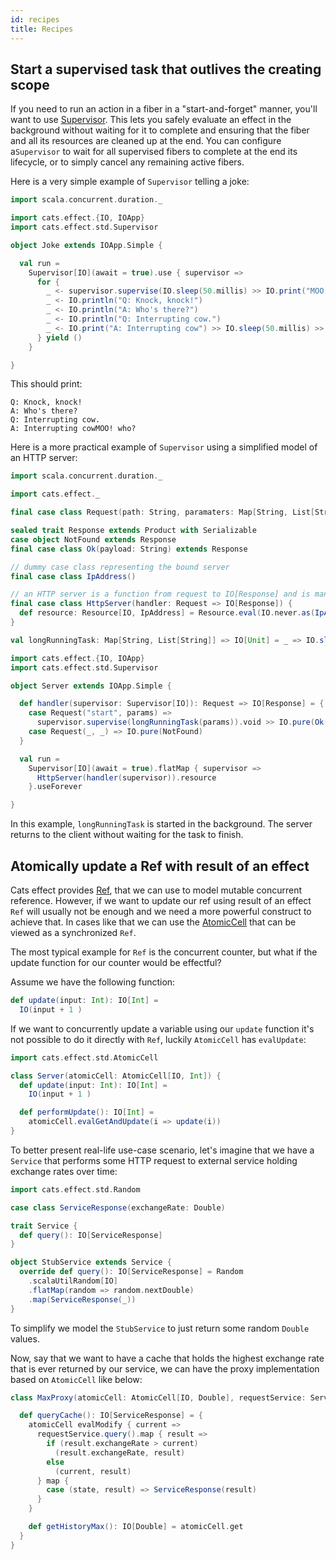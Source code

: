 ```yaml
---
id: recipes
title: Recipes
---
```


## Start a supervised task that outlives the creating scope

If you need to run an action in a fiber in a "start-and-forget" manner, you'll want to use [Supervisor](std/supervisor.md). 
This lets you safely evaluate an effect in the background without waiting for it to complete and ensuring that the fiber and all its resources are cleaned up at the end.
You can configure a`Supervisor` to  wait for all supervised fibers to complete at the end its lifecycle, or to simply cancel any remaining active fibers.

Here is a very simple example of `Supervisor` telling a joke:

```scala mdoc:silent
import scala.concurrent.duration._

import cats.effect.{IO, IOApp}
import cats.effect.std.Supervisor

object Joke extends IOApp.Simple {

  val run =
    Supervisor[IO](await = true).use { supervisor =>
      for {
        _ <- supervisor.supervise(IO.sleep(50.millis) >> IO.print("MOO!"))
        _ <- IO.println("Q: Knock, knock!")
        _ <- IO.println("A: Who's there?")
        _ <- IO.println("Q: Interrupting cow.")
        _ <- IO.print("A: Interrupting cow") >> IO.sleep(50.millis) >> IO.println(" who?")
      } yield ()
    }

}
```

This should print:

```
Q: Knock, knock!
A: Who's there?
Q: Interrupting cow.
A: Interrupting cowMOO! who?
```

Here is a more practical example of `Supervisor` using a simplified model of an HTTP server:

```scala mdoc:invisible:reset-object
import scala.concurrent.duration._

import cats.effect._

final case class Request(path: String, paramaters: Map[String, List[String]])

sealed trait Response extends Product with Serializable
case object NotFound extends Response
final case class Ok(payload: String) extends Response

// dummy case class representing the bound server
final case class IpAddress()

// an HTTP server is a function from request to IO[Response] and is managed within a Resource
final case class HttpServer(handler: Request => IO[Response]) {
  def resource: Resource[IO, IpAddress] = Resource.eval(IO.never.as(IpAddress()))
}

val longRunningTask: Map[String, List[String]] => IO[Unit] = _ => IO.sleep(10.minutes)
```


```scala mdoc:silent
import cats.effect.{IO, IOApp}
import cats.effect.std.Supervisor

object Server extends IOApp.Simple {

  def handler(supervisor: Supervisor[IO]): Request => IO[Response] = {
    case Request("start", params) => 
      supervisor.supervise(longRunningTask(params)).void >> IO.pure(Ok("started"))
    case Request(_, _) => IO.pure(NotFound)
  }

  val run =
    Supervisor[IO](await = true).flatMap { supervisor =>
      HttpServer(handler(supervisor)).resource
    }.useForever

}

```

In this example, `longRunningTask` is started in the background.
The server returns to the client without waiting for the task to finish.

## Atomically update a Ref with result of an effect

Cats effect provides [Ref](std/ref.md), that we can use to model mutable concurrent reference. 
However, if we want to update our ref using result of an effect `Ref` will usually not be enough and we need a more powerful construct to achieve that. 
In cases like that we can use the [AtomicCell](std/atomic-cell.md) that can be viewed as a synchronized `Ref`.

The most typical example for `Ref` is the concurrent counter, but what if the update function for our counter would be effectful?

Assume we have the following function:

```scala mdoc:silent
def update(input: Int): IO[Int] =
  IO(input + 1 )
```
If we want to concurrently update a variable using our `update` function it's not possible to do it directly with `Ref`, luckily `AtomicCell` has `evalUpdate`:

```scala mdoc:silent
import cats.effect.std.AtomicCell

class Server(atomicCell: AtomicCell[IO, Int]) {
  def update(input: Int): IO[Int] =
    IO(input + 1 )

  def performUpdate(): IO[Int] =
    atomicCell.evalGetAndUpdate(i => update(i))
}
```

To better present real-life use-case scenario, let's imagine that we have a `Service` that performs some HTTP request to external service holding exchange rates over time:

```scala mdoc:silent
import cats.effect.std.Random

case class ServiceResponse(exchangeRate: Double)

trait Service {
  def query(): IO[ServiceResponse]
}

object StubService extends Service {
  override def query(): IO[ServiceResponse] = Random
    .scalaUtilRandom[IO]
    .flatMap(random => random.nextDouble)
    .map(ServiceResponse(_))
}
```
To simplify we model the `StubService` to just return some random `Double` values.

Now, say that we want to have a cache that holds the highest exchange rate that is ever returned by our service, we can have the proxy implementation based on `AtomicCell` like below:

```scala mcdoc:silent
class MaxProxy(atomicCell: AtomicCell[IO, Double], requestService: Service) {

  def queryCache(): IO[ServiceResponse] = {
    atomicCell evalModify { current =>
      requestService.query().map { result =>
        if (result.exchangeRate > current)
          (result.exchangeRate, result)
        else
          (current, result)
      } map {
        case (state, result) => ServiceResponse(result)
      }
    }

    def getHistoryMax(): IO[Double] = atomicCell.get
  }
}

```

